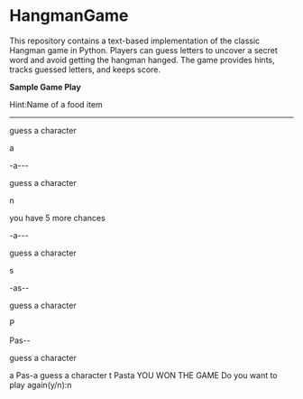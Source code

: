 # HangmanGame

This repository contains a text-based implementation of the classic Hangman game in Python. Players can guess letters to uncover a secret word and avoid getting the hangman hanged. The game provides hints, tracks guessed letters, and keeps score.

**Sample Game Play**

Hint:Name of a food item

-----

guess a character

a

-a---

guess a character

n

you have 5 more chances

-a---

guess a character

s

-as--

guess a character

P

Pas--

guess a character

a
Pas-a
guess a character
t
Pasta
YOU WON THE GAME
Do you want to play again(y/n):n
